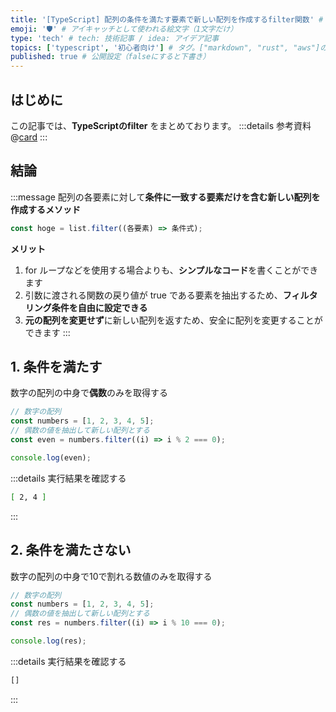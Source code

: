 ```yaml
---
title: '[TypeScript] 配列の条件を満たす要素で新しい配列を作成するfilter関数' # 記事のタイトル
emoji: '🛡' # アイキャッチとして使われる絵文字（1文字だけ）
type: 'tech' # tech: 技術記事 / idea: アイデア記事
topics: ['typescript', '初心者向け'] # タグ。["markdown", "rust", "aws"]のように指定する
published: true # 公開設定（falseにすると下書き）
---
```


## はじめに
この記事では、**TypeScriptのfilter** をまとめております。
:::details 参考資料
@[card](https://oukayuka.booth.pm/items/2368045)
:::

## 結論

:::message
配列の各要素に対して**条件に一致する要素だけを含む新しい配列を作成するメソッド**

```typescript
const hoge = list.filter((各要素) => 条件式);
```
**メリット**

1. for ループなどを使用する場合よりも、**シンプルなコード**を書くことができます
2. 引数に渡される関数の戻り値が true である要素を抽出するため、**フィルタリング条件を自由に設定できる**
3. **元の配列を変更せず**に新しい配列を返すため、安全に配列を変更することができます
:::


## 1. 条件を満たす

数字の配列の中身で**偶数**のみを取得する

```ts
// 数字の配列
const numbers = [1, 2, 3, 4, 5];
// 偶数の値を抽出して新しい配列とする
const even = numbers.filter((i) => i % 2 === 0);

console.log(even);
```

:::details 実行結果を確認する
```bash
[ 2, 4 ]
```
:::

## 2. 条件を満たさない

数字の配列の中身で10で割れる数値のみを取得する

```ts
// 数字の配列
const numbers = [1, 2, 3, 4, 5];
// 偶数の値を抽出して新しい配列とする
const res = numbers.filter((i) => i % 10 === 0);

console.log(res);
```

:::details 実行結果を確認する
```bash
[]
```
:::
